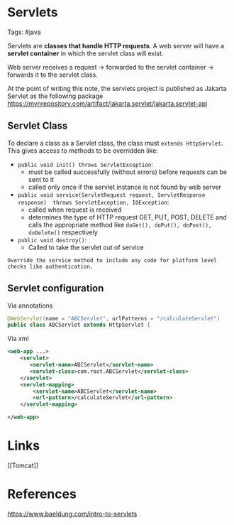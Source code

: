 # Servlets
Tags: #java 

Servlets are **classes that handle HTTP requests**.
A web server will have a **servlet container** in which the servlet class will exist.

Web server receives a request -> forwarded to the servlet container -> forwards it to the servlet class.

At the point of writing this note, the servlets project is published as Jakarta Servlet as the following package
https://mvnrepository.com/artifact/jakarta.servlet/jakarta.servlet-api

## Servlet Class
To declare a class as a Servlet class, the class must `extends HttpServlet`.
This gives access to methods to be overridden like:
- `public void init() throws ServletException`: 
	- must be called successfully (without errors) before requests can be sent to it
	- called only once if the servlet instance is not found by web server
- `public void service(ServletRequest request, ServletResponse response) 
  throws ServletException, IOException`:
	- called when request is received
	- determines the type of HTTP request GET, PUT, POST, DELETE and calls the appropriate method like `doGet(), doPut(), doPost(), doDelete()` respectively
- `public void destroy()`:
	- Called to take the servlet out of service

```ad-tip
Override the service method to include any code for platform level checks like authentication.
```
  
## Servlet configuration

Via annotations
```java
@WebServlet(name = "ABCServlet", urlPatterns = "/calculateServlet")
public class ABCServlet extends HttpServlet {
```

Via xml
```xml
<web-app ...>
    <servlet>
       <servlet-name>ABCServlet</servlet-name>
       <servlet-class>com.root.ABCServlet</servlet-class>
    </servlet>
    <servlet-mapping>
        <servlet-name>ABCServlet</servlet-name>
        <url-pattern>/calculateServlet</url-pattern>
    </servlet-mapping>

</web-app>
```


# Links
[[Tomcat]]

# References
https://www.baeldung.com/intro-to-servlets